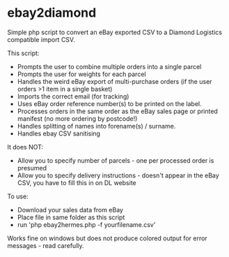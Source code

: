 ebay2diamond
============

Simple php script to convert an eBay exported CSV to a Diamond Logistics compatible import CSV. 

This script: 
  * Prompts the user to combine multiple orders into a single parcel
  * Prompts the user for weights for each parcel
  * Handles the weird eBay export of multi-purchase orders (if the user orders >1 item in a single basket)
  * Imports the correct email (for tracking)
  * Uses eBay order reference number(s) to be printed on the label. 
  * Processes orders in the same order as the eBay sales page or printed manifest (no more ordering by postcode!)
  * Handles splitting of names into forename(s) / surname.
  * Handles ebay CSV sanitising

It does NOT:

  * Allow you to specify number of parcels - one per processed order is presumed
  * Allow you to specify delivery instructions - doesn't appear in the eBay CSV, you have to fill this in on DL website
    
To use:
  * Download your sales data from eBay
  * Place file in same folder as this script
  * run 'php ebay2hermes.php -f yourfilename.csv'

Works fine on windows but does not produce colored output for error messages - read carefully.
